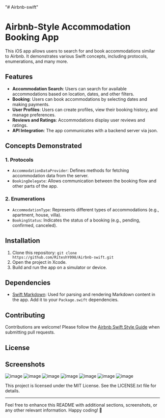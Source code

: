"# Airbnb-swift" 
# Airbnb-Style Accommodation Booking App

This iOS app allows users to search for and book accommodations similar to Airbnb. It demonstrates various Swift concepts, including protocols, enumerations, and many more.

## Features

- **Accommodation Search**: Users can search for available accommodations based on location, dates, and other filters.
- **Booking**: Users can book accommodations by selecting dates and making payments.
- **User Profiles**: Users can create profiles, view their booking history, and manage preferences.
- **Reviews and Ratings**: Accommodations display user reviews and ratings.
- **API Integration**: The app communicates with a backend server via json.

## Concepts Demonstrated

### 1. Protocols

- `AccommodationDataProvider`: Defines methods for fetching accommodation data from the server.
- `BookingDelegate`: Allows communication between the booking flow and other parts of the app.

### 2. Enumerations

- `AccommodationType`: Represents different types of accommodations (e.g., apartment, house, villa).
- `BookingStatus`: Indicates the status of a booking (e.g., pending, confirmed, canceled).


## Installation

1. Clone this repository: `git clone  https://github.com/RiteshY098/Airbnb-swift.git`
2. Open the project in Xcode.
3. Build and run the app on a simulator or device.

## Dependencies

- [Swift Markdown](https://github.com/apple/swift-markdown): Used for parsing and rendering Markdown content in the app. Add it to your `Package.swift` dependencies.

## Contributing

Contributions are welcome! Please follow the [Airbnb Swift Style Guide](https://github.com/airbnb/swift) when submitting pull requests.

## License

## Screenshots
![image](https://github.com/RiteshY098/Airbnb-swift/assets/86614628/98dbf5e8-1cd3-4019-9d54-1e8f3fb51089)
![image](https://github.com/RiteshY098/Airbnb-swift/assets/86614628/175e8d2d-a50d-4b5f-b168-c1a2d6db231e)
![image](https://github.com/RiteshY098/Airbnb-swift/assets/86614628/d9082d9f-7d3d-4c1f-8210-27d04723b6d1)
![image](https://github.com/RiteshY098/Airbnb-swift/assets/86614628/4a7d8b13-fe17-412b-a864-370494778222)
![image](https://github.com/RiteshY098/Airbnb-swift/assets/86614628/40849502-efe5-479e-b8c6-171d4f5f876e)
![image](https://github.com/RiteshY098/Airbnb-swift/assets/86614628/342ee5d7-2878-4a1c-852b-521950fdd833)
![image](https://github.com/RiteshY098/Airbnb-swift/assets/86614628/4f3b65f9-227d-4c88-8131-56556a7ebb68)







This project is licensed under the MIT License. See the LICENSE.txt file for details.

---

Feel free to enhance this README with additional sections, screenshots, or any other relevant information. Happy coding! 🚀
